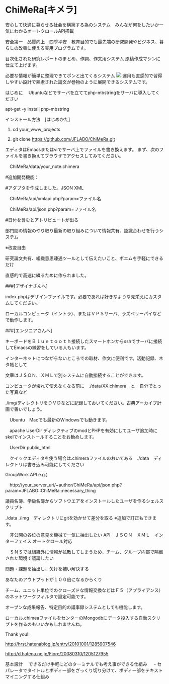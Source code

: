 # ChiMeRa[キメラ]
安心して快適に暮らせる社会を構築する為のシステム　みんなが何をしたいか一気にわかるオートクロールAPI搭載

安全第一　品質向上　四季平安　教育目的でも最先端の研究開発やビジネス、暮らしの改善に使える実用プログラムです。

目次化された研究レポートのまとめ、作詞、作文用システム 原稿作成マシンに仕立て上げます。

必要な情報が簡単に整理できてポンと出てくるシステム
<img src="http://pjfs.biz/tbrp/img/ChiMeRa-Mode2.002.jpg">
運用も直感的で習得しやすい設計で熟慮された論文が巻物のように展開できるシステムです。

はじめに
　Ubuntuなどでサーバを立ててphp-mbstringをサーバに導入してください
 
  apt-get -y install php-mbstring

インストール方法　[はじめかた]

1. cd your_www_projects

2. git clone https://github.com/JFLABO/ChiMeRa.git

エディタはEmacsまたはviでサーバ上でファイルを書き換えます。
まず、次のファイルを書き換えてブラウザでアクセスしてみてください。

　ChiMeRa/data/your_note.chimera

#追加開発機能：

#アダプタを作成しました。JSON XML

　ChiMeRa/api/xmlapi.php?param=ファイル名

　ChiMeRa/api/json.php?param=ファイル名

#日付を含むとアトリビュートが出る


部門間の情報のやり取り最新の取り組みについて情報共有、認識合わせを行うシステム

※改変自由

研究論文共有、組織意思疎通ツールとして伝えたいこと、ポエムを手軽にできるだけ

直感的で高速に綴るために作られました。

###[デザイナさんへ]

index.phpはデザインファイルです。必要であれば好きなような見栄えにカスタムしてください。

ローカルコンピュータ（イントラ）、またはＶＰＳサーバ、ラズベリーパイなどで動作します。




###[エンジニアさんへ]

キーボードをＢｌｕｅｔｏｏｔｈ接続したスマートホンからsshでサーバに接続してEmacsの練習をしている人もいます。

インターネットにつながらないところでの取材、作文に便利です。活動記録、ネタ帳として

文章はＪＳＯＮ、ＸＭＬで別システムに自動接続することができます。

コンピュータが壊れて使えなくなる前に　./data/XX.chimera　と　自分でとった写真など 

./img/ディレクトリをＤＶＤなどに記録しておいてください。古典アーカイブ計画で善いでしょう。

　Ubuntu　Macでも最新のWindowsでも動きます。

　apache UserDir ディレクティブのmodとPHPを有効にしてユーザ追加時にskelでインストールすることをお勧めします。
 
　UserDir public_html

　クイックエディタを使う場合は.chimeraファイルのおいてある　./data　ディレクトリは書き込み可能にしてください



GroupWork API e.g.)

　http://your_server_uri/~author/ChiMeRa/api/json.php?param=JFLABO::ChiMeRa::necessary_thing


  議員名簿、学級名簿からソフトウエアをインストールしたユーザを作るシェルスクリプト
  
  ./data ./img　ディレクトリにgitを効かせて差分を取る ※追加で訂正もできます。
  
　非公開の各位の意見を機械で一気に抽出したい API　ＪＳＯＮ　ＸＭＬ　インターフェイス オートクロール対応
 
　ＳＮＳでは組織外に情報が拡散してしまうため、チーム、グループ内部で隔離された環境で議論したい
 
  問題・課題を抽出し、欠けを補い解決する
  
  あなたのアウトプットが１００倍になるからくり
  
  チーム、ユニット単位でのクローズドな情報交換などはＦ５（アプライアンス）のネットワークフィルタで設定可能です。
  
  オープンな成果報告、特定目的の議事録システムとしても機能します。
  
  ローカル.chimeaファイルをセンターのMongodbにデータ投入する自動スクリプトを作るのもいいかもしれませんね。
  
  Thank you!!
  
  http://hrst.hatenablog.jp/entry/20101001/1285907546
  
  http://d.hatena.ne.jp/Fiore/20080310/1205127955
  
  基本設計
  　できるだけ手軽にどのターミナルでも考え事ができる仕組み
  　・セパレータでタイトルとボディー部をざっくり切り分けて、ボディー部をテキストマイニングする仕組み
